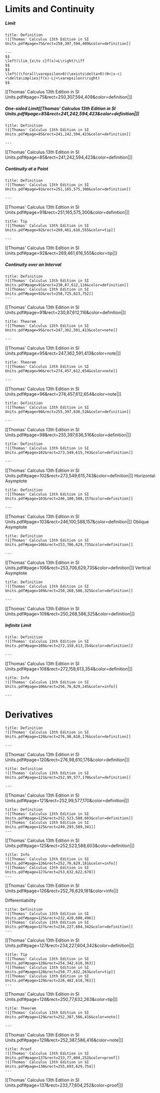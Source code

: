 
# Limits and Continuity

##### Limit
```ad-abstract
title: Definition
![[Thomas' Calculus 13th Edition in SI Units.pdf#page=75&rect=250,307,594,409&color=definition]]

---
$$
\left(\lim_{x\to c}f(x)=L\right)\iff
$$
$$
\left((\forall\varepsilon>0)(\exists\delta>0)(0<|x-c|<\delta\implies|f(x)-L|<\varepsilon)\right)
$$
```
[[Thomas' Calculus 13th Edition in SI Units.pdf#page=75&rect=250,307,594,409&color=definition|]]

##### One-sided Limit[[Thomas' Calculus 13th Edition in SI Units.pdf#page=85&rect=241,242,594,423&color=definition|]]
```ad-abstract
title: Definition
![[Thomas' Calculus 13th Edition in SI Units.pdf#page=85&rect=241,242,594,423&color=definition]]

---
```
[[Thomas' Calculus 13th Edition in SI Units.pdf#page=85&rect=241,242,594,423&color=definition|]]
##### Continuity at a Point
```ad-abstract
title: Definition
![[Thomas' Calculus 13th Edition in SI Units.pdf#page=91&rect=251,165,575,300&color=definition]]

---
```
[[Thomas' Calculus 13th Edition in SI Units.pdf#page=91&rect=251,165,575,300&color=definition|]]
```ad-tip
title: Tip
![[Thomas' Calculus 13th Edition in SI Units.pdf#page=92&rect=269,461,616,555&color=tip]]

---
```
[[Thomas' Calculus 13th Edition in SI Units.pdf#page=92&rect=269,461,616,555&color=tip|]]



##### Continuity over an Interval
```ad-abstract
title: Definition
![[Thomas' Calculus 13th Edition in SI Units.pdf#page=91&rect=230,87,612,116&color=definition]]
![[Thomas' Calculus 13th Edition in SI Units.pdf#page=92&rect=258,725,623,752]]
---
```
[[Thomas' Calculus 13th Edition in SI Units.pdf#page=91&rect=230,87,612,116&color=definition|]]

```ad-note
title: Theorem
![[Thomas' Calculus 13th Edition in SI Units.pdf#page=95&rect=247,362,591,413&color=note]]

---
```
[[Thomas' Calculus 13th Edition in SI Units.pdf#page=95&rect=247,362,591,413&color=note|]]
```ad-note
title: Theorem
![[Thomas' Calculus 13th Edition in SI Units.pdf#page=96&rect=274,457,612,654&color=note]]

---
```
[[Thomas' Calculus 13th Edition in SI Units.pdf#page=96&rect=274,457,612,654&color=note|]]


```ad-abstract
title: Definition
![[Thomas' Calculus 13th Edition in SI Units.pdf#page=98&rect=255,397,636,516&color=definition]]

---
```
[[Thomas' Calculus 13th Edition in SI Units.pdf#page=98&rect=255,397,636,516&color=definition|]]

```ad-abstract
title: Definition
![[Thomas' Calculus 13th Edition in SI Units.pdf#page=102&rect=273,549,615,743&color=definition]]

---
```
[[Thomas' Calculus 13th Edition in SI Units.pdf#page=102&rect=273,549,615,743&color=definition|]]
Horizontal Asymptote
```ad-abstract
title: Definition
![[Thomas' Calculus 13th Edition in SI Units.pdf#page=103&rect=246,100,588,157&color=definition]]

---
```
[[Thomas' Calculus 13th Edition in SI Units.pdf#page=103&rect=246,100,588,157&color=definition|]]
Oblique Asymptote
```ad-abstract
title: Definition
![[Thomas' Calculus 13th Edition in SI Units.pdf#page=106&rect=253,706,629,735&color=definition]]

---
```
[[Thomas' Calculus 13th Edition in SI Units.pdf#page=106&rect=253,706,629,735&color=definition|]]
Vertical Asymptote
```ad-abstract
title: Definition
![[Thomas' Calculus 13th Edition in SI Units.pdf#page=109&rect=250,268,586,325&color=definition]]

---
```
[[Thomas' Calculus 13th Edition in SI Units.pdf#page=109&rect=250,268,586,325&color=definition|]]


##### Infinite Limit
```ad-abstract
title: Definition
![[Thomas' Calculus 13th Edition in SI Units.pdf#page=108&rect=272,158,613,354&color=definition]]

---
```
[[Thomas' Calculus 13th Edition in SI Units.pdf#page=108&rect=272,158,613,354&color=definition|]]

```ad-info
title: Info
![[Thomas' Calculus 13th Edition in SI Units.pdf#page=106&rect=256,76,629,245&color=info]]

---
```



# Derivatives

```ad-abstract
title: Definition
![[Thomas' Calculus 13th Edition in SI Units.pdf#page=120&rect=276,98,610,176&color=definition]]

---
```
[[Thomas' Calculus 13th Edition in SI Units.pdf#page=120&rect=276,98,610,176&color=definition|]]
```ad-abstract
title: Definition
![[Thomas' Calculus 13th Edition in SI Units.pdf#page=121&rect=252,99,577,170&color=definition]]

---
```
[[Thomas' Calculus 13th Edition in SI Units.pdf#page=121&rect=252,99,577,170&color=definition|]]

```ad-abstract
title: Definition
![[Thomas' Calculus 13th Edition in SI Units.pdf#page=125&rect=252,523,588,603&color=definition]]
![[Thomas' Calculus 13th Edition in SI Units.pdf#page=125&rect=249,293,589,341]]
---
```
[[Thomas' Calculus 13th Edition in SI Units.pdf#page=125&rect=252,523,588,603&color=definition|]]

```ad-info
title: Info
![[Thomas' Calculus 13th Edition in SI Units.pdf#page=126&rect=252,76,629,181&color=info]]
![[Thomas' Calculus 13th Edition in SI Units.pdf#page=127&rect=253,632,622,678]]
---
```
[[Thomas' Calculus 13th Edition in SI Units.pdf#page=126&rect=252,76,629,181&color=info|]]



Differentiability
```ad-abstract
title: Definition
![[Thomas' Calculus 13th Edition in SI Units.pdf#page=125&rect=232,420,600,496]]
![[Thomas' Calculus 13th Edition in SI Units.pdf#page=127&rect=234,227,604,342&color=definition]]
---
```
[[Thomas' Calculus 13th Edition in SI Units.pdf#page=127&rect=234,227,604,342&color=definition|]]

```ad-tip
title: Tip
![[Thomas' Calculus 13th Edition in SI Units.pdf#page=128&rect=254,342,610,363]]
![[Thomas' Calculus 13th Edition in SI Units.pdf#page=128&rect=250,77,632,263&color=tip]]
![[Thomas' Calculus 13th Edition in SI Units.pdf#page=129&rect=226,482,618,761]]
---
```
[[Thomas' Calculus 13th Edition in SI Units.pdf#page=128&rect=250,77,632,263&color=tip|]]

````ad-note
title: Theorem
![[Thomas' Calculus 13th Edition in SI Units.pdf#page=129&rect=252,387,586,416&color=note]]

---
````
[[Thomas' Calculus 13th Edition in SI Units.pdf#page=129&rect=252,387,586,416&color=note|]]
````ad-help
title: Proof
![[Thomas' Calculus 13th Edition in SI Units.pdf#page=137&rect=233,77,604,252&color=proof]]
![[Thomas' Calculus 13th Edition in SI Units.pdf#page=138&rect=255,693,629,754]]
---
````
[[Thomas' Calculus 13th Edition in SI Units.pdf#page=137&rect=233,77,604,252&color=proof|]]


